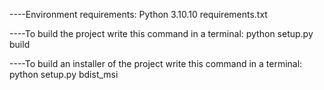 ----Environment requirements:
Python          3.10.10
requirements.txt


----To build the project write this command in a terminal:
python setup.py build


----To build an installer of the project write this command in a terminal:
python setup.py bdist_msi